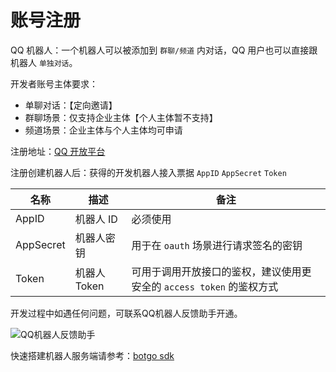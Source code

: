 # 账号注册

QQ 机器人：一个机器人可以被添加到 `群聊/频道` 内对话，QQ 用户也可以直接跟机器人 `单独对话`。

开发者账号主体要求：
- 单聊对话：【定向邀请】
- 群聊场景：仅支持企业主体【个人主体暂不支持】
- 频道场景：企业主体与个人主体均可申请


注册地址：[QQ 开放平台](https://q.qq.com/#/) 

注册创建机器人后：获得的开发机器人接入票据 `AppID` `AppSecret` `Token`

| 名称        | 描述        | 备注                                         |
|-----------|-----------|--------------------------------------------|
| AppID     | 机器人 ID    | 必须使用                                       |
| AppSecret | 机器人密钥     | 用于在 `oauth` 场景进行请求签名的密钥                    |
| Token     | 机器人 Token | 可用于调用开放接口的鉴权，建议使用更安全的 `access token` 的鉴权方式 |

开发过程中如遇任何问题，可联系QQ机器人反馈助手开通。

<img :src="$withBotBase('/images/api-231017/feedback_bot.png')" alt="QQ机器人反馈助手">

快速搭建机器人服务端请参考：[botgo sdk](https://github.com/tencent-connect/botgo)

